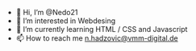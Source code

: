 - 👋 Hi, I’m @Nedo21
- 👀 I’m interested in Webdesing
- 🌱 I’m currently learning HTML / CSS and Javascript
- 📫 How to reach me n.hadzovic@vmm-digital.de

<!---
Nedo21/Nedo21 is a ✨ special ✨ repository because its `README.md` (this file) appears on your GitHub profile.
You can click the Preview link to take a look at your changes.
--->
